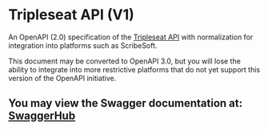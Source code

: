 # Tripleseat API (V1)
An OpenAPI (2.0) specification of the <a href="https://tripleseat.zendesk.com/hc/en-us/sections/200821727-Tripleseat-API">Tripleseat API<a> with normalization for integration into platforms such as ScribeSoft.

This document may be converted to OpenAPI 3.0, but you will lose the ability to integrate into more restrictive platforms that do not yet support this version of the OpenAPI initiative.

## You may view the Swagger documentation at: <a href="https://app.swaggerhub.com/apis/Nick.Brown/Tripleseat/1.0.0">SwaggerHub</a>

